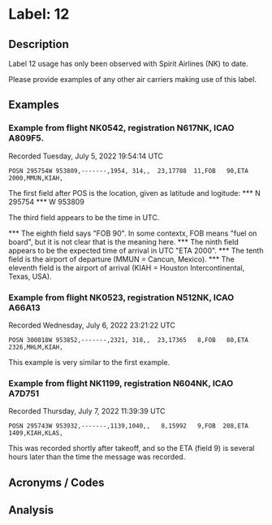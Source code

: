 # Label: 12

## Description

Label 12 usage has only been observed with Spirit Airlines (NK) to date.

Please provide examples of any other air carriers making use of this label.

## Examples

### Example from flight NK0542, registration N617NK, ICAO A809F5.
Recorded Tuesday, July 5, 2022 19:54:14 UTC

```
POSN 295754W 953809,-------,1954, 314,,  23,17788  11,FOB   90,ETA 2000,MMUN,KIAH,
```

The first field after POS is the location, given as latitude and logitude:
*** N 295754
*** W 953809

The third field appears to be the time in UTC.

*** The eighth field says "FOB   90".  In some contextx, FOB means "fuel on board", but it is not clear that is the meaning here.
*** The ninth field appears to be the expected time of arrival in UTC "ETA 2000".
*** The tenth field is the airport of departure (MMUN = Cancun, Mexico).
*** The eleventh field is the airport of arrival (KIAH = Houston Intercontinental, Texas, USA).

### Example from flight NK0523, registration N512NK, ICAO A66A13
Recorded Wednesday, July 6, 2022 23:21:22 UTC

```
POSN 300018W 953852,-------,2321, 318,,  23,17365   8,FOB   80,ETA 2326,MHLM,KIAH,
```

This example is very similar to the first example.

### Example from flight NK1199, registration N604NK, ICAO A7D751
Recorded Thursday, July 7, 2022 11:39:39 UTC

```
POSN 295743W 953932,-------,1139,1040,,   8,15992   9,FOB  208,ETA 1409,KIAH,KLAS,
```

This was recorded shortly after takeoff, and so the ETA (field 9) is several hours later than the time the message was recorded.  

## Acronyms / Codes

## Analysis
